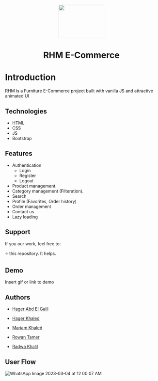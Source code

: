 <p align="center" >
  <img style = "width:150px; height:110px;" src="https://user-images.githubusercontent.com/95037451/222831367-5b912a42-b5ce-44fd-9fdc-c8b38ae75699.gif" />
  <h1 align="center"> RHM E-Commerce </h1>
</p>

# Introduction

RHM is a Furniture E-Commerce project built with vanilla JS and attractive animated UI


## Technologies
- HTML
- CSS
- JS
- Bootstrap

## Features

- Authentication
    - Login
    - Register
    - Logout
- Product management.
- Category management (Filteration).
- Search
- Profile (Favorites, Order history)
- Order management
- Contact us
- Lazy loading 


## Support

If you our work, feel free to:

⭐ this repository. It helps.


## Demo

Insert gif or link to demo


## Authors

- [Hager Abd El Galil](https://github.com/Hager-Abd-El-Galil)

- [Hager Khaled](https://github.com/hagerk720)

- [Mariam Khaled](https://github.com/Marim99)

- [Rowan Tamer](https://github.com/rowantamer)

- [Radwa Khalil](https://github.com/radwakhalil22)



## User Flow 

![WhatsApp Image 2023-03-04 at 12 00 07 AM](https://user-images.githubusercontent.com/95037451/222838081-5b5a6456-d08f-4e7a-9f11-4a2a04b9e4dc.jpeg)



